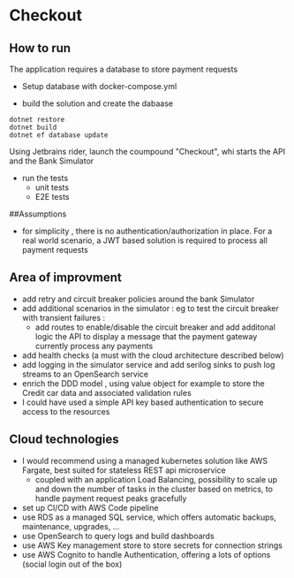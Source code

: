 # Checkout

## How to run 

The application requires a database to store payment requests
- Setup database with docker-compose.yml 

- build the solution and create the dabaase
```shell
dotnet restore 
dotnet build
dotnet ef database update
```

Using Jetbrains rider, launch the coumpound "Checkout", whi starts the API and the Bank Simulator

- run the tests
  - unit tests
  - E2E tests 

##Assumptions

- for simplicity , there is no authentication/authorization in place. For a real world scenario, a JWT based solution is required to process all payment requests

## Area of improvment
- add retry and circuit breaker policies around the bank Simulator
- add additional scenarios in the simulator : eg to test the circuit breaker with transient failures :
  - add routes to enable/disable the circuit breaker and add additonal logic the API to display a message that the payment gateway currently process any payments
- add health checks (a must with the cloud architecture described below)
- add logging in the simulator service and add serilog sinks to push log streams to an OpenSearch service
- enrich the DDD model , using value object for example to store the Credit car data and associated validation rules
- I could have used a simple API key based authentication to secure access to the resources

## Cloud technologies
- I would recommend using a managed kubernetes solution like AWS Fargate, best suited for stateless REST api microservice
  - coupled with an application Load Balancing, possibility to scale up and down the number of tasks in the cluster based on metrics, to handle payment request peaks gracefully 
- set up CI/CD with AWS Code pipeline
- use RDS as a managed SQL service, which offers automatic backups, maintenance, upgrades, ...
- use OpenSearch to query logs and build dashboards
- use AWS Key management store to store secrets for connection strings
- use AWS Cognito to handle Authentication, offering a lots of options (social login out of the box)